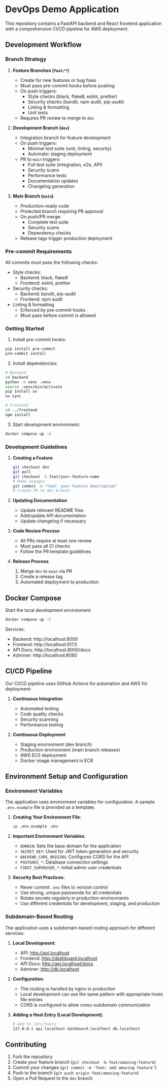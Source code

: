 # DevOps Demo Application

This repository contains a FastAPI backend and React frontend application with a comprehensive CI/CD pipeline for AWS deployment.

## Development Workflow

### Branch Strategy

1. **Feature Branches (`feat/*`)**
   - Create for new features or bug fixes
   - Must pass pre-commit hooks before pushing
   - On push triggers:
     * Style checks (black, flake8, eslint, prettier)
     * Security checks (bandit, npm audit, pip-audit)
     * Linting & formatting
     * Unit tests
   - Requires PR review to merge to `dev`

2. **Development Branch (`dev`)**
   - Integration branch for feature development
   - On push triggers:
     * Minimal test suite (unit, linting, security)
     * Automatic staging deployment
   - PR to `main` triggers:
     * Full test suite (integration, e2e, API)
     * Security scans
     * Performance tests
     * Documentation updates
     * Changelog generation

3. **Main Branch (`main`)**
   - Production-ready code
   - Protected branch requiring PR approval
   - On push/PR merge:
     * Complete test suite
     * Security scans
     * Dependency checks
   - Release tags trigger production deployment

### Pre-commit Requirements

All commits must pass the following checks:
- Style checks:
  * Backend: black, flake8
  * Frontend: eslint, prettier
- Security checks:
  * Backend: bandit, pip-audit
  * Frontend: npm audit
- Linting & formatting
  * Enforced by pre-commit hooks
  * Must pass before commit is allowed

### Getting Started

1. Install pre-commit hooks:
```bash
pip install pre-commit
pre-commit install
```

2. Install dependencies:
```bash
# Backend
cd backend
python -m venv .venv
source .venv/bin/activate
pip install uv
uv sync

# Frontend
cd ../frontend
npm install
```

3. Start development environment:
```bash
docker compose up -d
```

### Development Guidelines

1. **Creating a Feature**
   ```bash
   git checkout dev
   git pull
   git checkout -b feat/your-feature-name
   # Make changes
   git commit -m "feat: your feature description"
   # Create PR to dev branch
   ```

2. **Updating Documentation**
   - Update relevant README files
   - Add/update API documentation
   - Update changelog if necessary

3. **Code Review Process**
   - All PRs require at least one review
   - Must pass all CI checks
   - Follow the PR template guidelines

4. **Release Process**
   1. Merge `dev` to `main` via PR
   2. Create a release tag
   3. Automated deployment to production

## Docker Compose

Start the local development environment:
```bash
docker compose up -d
```

Services:
- Backend: http://localhost:8000
- Frontend: http://localhost:5173
- API Docs: http://localhost:8000/docs
- Adminer: http://localhost:8080

## CI/CD Pipeline

Our CI/CD pipeline uses GitHub Actions for automation and AWS for deployment:

1. **Continuous Integration**
   - Automated testing
   - Code quality checks
   - Security scanning
   - Performance testing

2. **Continuous Deployment**
   - Staging environment (dev branch)
   - Production environment (main branch releases)
   - AWS ECS deployment
   - Docker image management in ECR

## Environment Setup and Configuration

### Environment Variables

The application uses environment variables for configuration. A sample `.env.example` file is provided as a template.

1. **Creating Your Environment File**:
   ```bash
   cp .env.example .env
   ```

2. **Important Environment Variables**:
   - `DOMAIN`: Sets the base domain for the application
   - `SECRET_KEY`: Used for JWT token generation and security
   - `BACKEND_CORS_ORIGINS`: Configures CORS for the API
   - `POSTGRES_*`: Database connection settings
   - `FIRST_SUPERUSER_*`: Initial admin user credentials

3. **Security Best Practices**:
   - Never commit `.env` files to version control
   - Use strong, unique passwords for all credentials
   - Rotate secrets regularly in production environments
   - Use different credentials for development, staging, and production

### Subdomain-Based Routing

The application uses a subdomain-based routing approach for different services:

1. **Local Development**:
   - API: http://api.localhost
   - Frontend: http://dashboard.localhost
   - API Docs: http://api.localhost/docs
   - Adminer: http://db.localhost

2. **Configuration**:
   - The routing is handled by nginx in production
   - Local development can use the same pattern with appropriate hosts file entries
   - CORS is configured to allow cross-subdomain communication

3. **Adding a Host Entry (Local Development)**:
   ```bash
   # Add to /etc/hosts
   127.0.0.1 api.localhost dashboard.localhost db.localhost
   ```

## Contributing

1. Fork the repository
2. Create your feature branch (`git checkout -b feat/amazing-feature`)
3. Commit your changes (`git commit -m 'feat: add amazing feature'`)
4. Push to the branch (`git push origin feat/amazing-feature`)
5. Open a Pull Request to the `dev` branch
